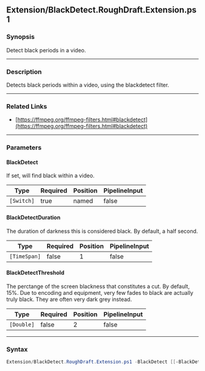 Extension/BlackDetect.RoughDraft.Extension.ps1
----------------------------------------------




### Synopsis
Detect black periods in a video.



---


### Description

Detects black periods within a video, using the blackdetect filter.



---


### Related Links
* [https://ffmpeg.org/ffmpeg-filters.html#blackdetect](https://ffmpeg.org/ffmpeg-filters.html#blackdetect)





---


### Parameters
#### **BlackDetect**

If set, will find black within a video.






|Type      |Required|Position|PipelineInput|
|----------|--------|--------|-------------|
|`[Switch]`|true    |named   |false        |



#### **BlackDetectDuration**

The duration of darkness this is considered black.  By default, a half second.






|Type        |Required|Position|PipelineInput|
|------------|--------|--------|-------------|
|`[TimeSpan]`|false   |1       |false        |



#### **BlackDetectThreshold**

The perctange of the screen blackness that constitutes a cut.  By default, 15%.
Due to encoding and equipment, very few fades to black are actually truly black.
They are often very dark grey instead.






|Type      |Required|Position|PipelineInput|
|----------|--------|--------|-------------|
|`[Double]`|false   |2       |false        |





---


### Syntax
```PowerShell
Extension/BlackDetect.RoughDraft.Extension.ps1 -BlackDetect [[-BlackDetectDuration] <TimeSpan>] [[-BlackDetectThreshold] <Double>] [<CommonParameters>]
```
